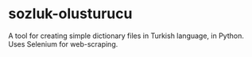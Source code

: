 # sozluk-olusturucu
A tool for creating simple dictionary files in Turkish language, in Python. Uses Selenium for web-scraping.
